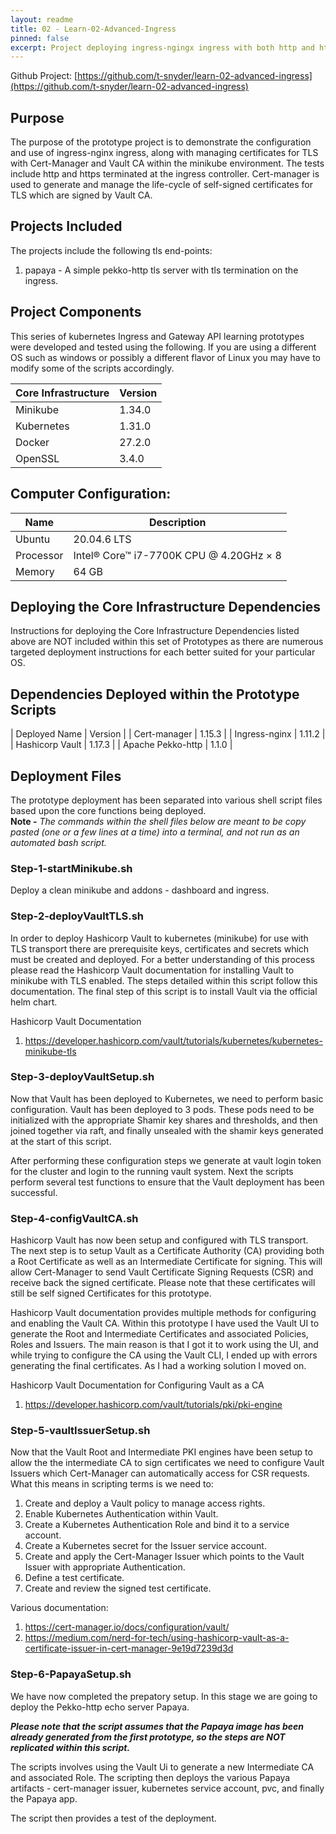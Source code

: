 ```yaml
---
layout: readme
title: 02 - Learn-02-Advanced-Ingress
pinned: false
excerpt: Project deploying ingress-ngingx ingress with both http and https-passthru only; Cert-Manager and Hashicorp Vault CA.
---
```

Github Project: [https://github.com/t-snyder/learn-02-advanced-ingress](https://github.com/t-snyder/learn-02-advanced-ingress)

## Purpose
The purpose of the prototype project is to demonstrate the configuration and use of ingress-nginx
ingress, along with managing certificates for TLS with Cert-Manager and Vault CA within the minikube environment.
The tests include http and https terminated at the ingress controller. Cert-manager is
used to generate and manage the life-cycle of self-signed certificates for TLS which are signed by Vault CA.

## Projects Included
The projects include the following tls end-points: 
   1. papaya - A simple pekko-http tls server with tls termination on the ingress.

## Project Components
This series of kubernetes Ingress and Gateway API learning prototypes were developed and tested 
using the following. If you are using a different OS such as windows or possibly a different flavor 
of Linux you may have to modify some of the scripts accordingly.

| Core Infrastructure | Version         |
| --------------- | --------------- |
| Minikube        | 1.34.0          |
| Kubernetes      | 1.31.0          |
| Docker          | 27.2.0          |
| OpenSSL         | 3.4.0           |

## Computer Configuration:

| Name            | Description                             |
| --------------- | --------------------------------------- |
| Ubuntu          | 20.04.6 LTS                             |
| Processor       | Intel® Core™ i7-7700K CPU @ 4.20GHz × 8 |
| Memory          | 64 GB                                   |

## Deploying the Core Infrastructure Dependencies
Instructions for deploying the Core Infrastructure Dependencies listed above are NOT included within this set
of Prototypes as there are numerous targeted deployment instructions for each better suited for your
particular OS.

## Dependencies Deployed within the Prototype Scripts

| Deployed Name | Version         |
| Cert-manager  | 1.15.3          |
| Ingress-nginx | 1.11.2          |
| Hashicorp Vault | 1.17.3        |
| Apache Pekko-http | 1.1.0         |

## Deployment Files
The prototype deployment has been separated into various shell script files based upon the core functions being
deployed.<br> 
**Note -** *The commands within the shell files below are meant to be copy pasted (one or a few lines at a time) into a terminal,
and not run as an automated bash script.*

### Step-1-startMinikube.sh
Deploy a clean minikube and addons - dashboard and ingress.

### Step-2-deployVaultTLS.sh
In order to deploy Hashicorp Vault to kubernetes (minikube) for use with TLS transport there are prerequisite
keys, certificates and secrets which must be created and deployed. For a better understanding of this
process please read the Hashicorp Vault documentation for installing Vault to minikube with TLS enabled. The 
steps detailed within this script follow this documentation. The final step of this script is to 
install Vault via the official helm chart.

Hashicorp Vault Documentation
  1. https://developer.hashicorp.com/vault/tutorials/kubernetes/kubernetes-minikube-tls

### Step-3-deployVaultSetup.sh
Now that Vault has been deployed to Kubernetes, we need to perform basic configuration. Vault has been
deployed to 3 pods. These pods need to be initialized with the appropriate Shamir key shares and thresholds,
and then joined together via raft, and finally unsealed with the shamir keys generated at the start of
this script.

After performing these configuration steps we generate at vault login token for the cluster and login to the 
running vault system. Next the scripts perform several test functions to ensure that the Vault deployment has
been successful.

### Step-4-configVaultCA.sh
Hashicorp Vault has now been setup and configured with TLS transport. The next step is to setup Vault as a
Certificate Authority (CA) providing both a Root Certificate as well as an Intermediate Certificate for signing.
This will allow Cert-Manager to send Vault Certificate Signing Requests (CSR) and receive back the signed
certificate. Please note that these certificates will still be self signed Certificates for this prototype.

Hashicorp Vault documentation provides multiple methods for configuring and enabling the Vault CA. Within this
prototype I have used the Vault UI to generate the Root and Intermediate Certificates and associated Policies,
Roles and Issuers. The main reason is that I got it to work using the UI, and while trying to configure the CA
using the Vault CLI, I ended up with errors generating the final certificates. As I had a working solution I moved
on. 

Hashicorp Vault Documentation for Configuring Vault as a CA
  1. https://developer.hashicorp.com/vault/tutorials/pki/pki-engine
  
### Step-5-vaultIssuerSetup.sh
Now that the Vault Root and Intermediate PKI engines have been setup to allow the the intermediate CA
to sign certificates we need to configure Vault Issuers which Cert-Manager can automatically access for
CSR requests. What this means in scripting terms is we need to:
  1. Create and deploy a Vault policy to manage access rights.
  2. Enable Kubernetes Authentication within Vault.
  3. Create a Kubernetes Authentication Role and bind it to a service account.
  4. Create a Kubernetes secret for the Issuer service account.
  5. Create and apply the Cert-Manager Issuer which points to the Vault Issuer with appropriate Authentication.
  6. Define a test certificate.
  7. Create and review the signed test certificate.
 
 Various documentation:
   1. https://cert-manager.io/docs/configuration/vault/
   2. https://medium.com/nerd-for-tech/using-hashicorp-vault-as-a-certificate-issuer-in-cert-manager-9e19d7239d3d
 
 
### Step-6-PapayaSetup.sh
We have now completed the prepatory setup. In this stage we are going to deploy the Pekko-http echo server Papaya.
 
***Please note that the script assumes that the Papaya image has been already generated from the first prototype, so the
 steps are NOT replicated within this script.***
 
The scripts involves using the Vault Ui to generate a new Intermediate CA and associated Role. The scripting then
deploys the various Papaya artifacts - cert-manager issuer, kubernetes service account, pvc, and finally the Papaya app.
 
The script then provides a test of the deployment.
 
